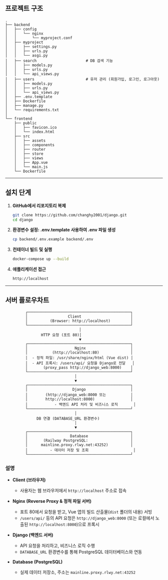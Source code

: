 ## 프로젝트 구조

```plaintext
.
├── backend
│   ├── config
│   │   └── nginx
│   │       └── myproject.conf 
│   ├── myproject
│   │   ├── settings.py
│   │   ├── urls.py
│   │   └── asgi.py
│   ├── search                      # DB 검색 기능
│   │   ├── models.py
│   │   ├── urls.py
│   │   └── api_views.py
│   ├── users                       # 유저 관리 (회원가입, 로그인, 로그아웃)
│   │   ├── models.py
│   │   ├── urls.py
│   │   └── api_views.py
│   ├── .env.template
│   ├── Dockerfile
│   ├── manage.py
│   └── requirements.txt
│
└── frontend
    ├── public
    │   ├── favicon.ico
    │   └── index.html 
    ├── src
    │   ├── assets
    │   ├── components
    │   ├── router
    │   ├── store
    │   ├── views
    │   ├── App.vue
    │   └── main.js
    └── Dockerfile
```

---

## 설치 단계

1. **GitHub에서 리포지토리 복제**
   ```bash
   git clone https://github.com/changhy2001/django.git
   cd django
   ```

2. **환경변수 설정: .env.template 사용하여 .env 파일 생성**
   ```bash
   cp backend/.env.example backend/.env
   ```

3. **컨테이너 빌드 및 실행**
   ```bash
   docker-compose up --build
   ```

4. **애플리케이션 접근**
   ```bash
   http://localhost
   ```
---

## 서버 플로우차트 


```plaintext
         ┌──────────────────────────────────────────────┐
         │                  Client                      │
         │          (Browser: http://localhost)         │
         └──────────────────────────────────────────────┘
                                 │   
                HTTP 요청 (포트 80)│
                                 ▼
         ┌──────────────────────────────────────────────┐
         │                     Nginx                    │
         │           (http://localhost:80)              │
         │  - 정적 파일: /usr/share/nginx/html (Vue dist) │
         │  - API 프록시: /users/api/ 요청을 Django로 전달   │
         │       (proxy_pass http://django_web:8000)    │
         └──────────────────────────────────────────────┘
                               │
                               ▼
         ┌──────────────────────────────────────────────┐
         │                    Django                    │
         │        (http://django_web:8000 또는           │
         │        http://localhost:8000)                │
         │            - 백엔드 API 처리 및 비즈니스 로직       │
         └──────────────────────────────────────────────┘
                               │
              DB 연결 (DATABASE_URL 환경변수)
                               │
                               ▼
         ┌──────────────────────────────────────────────┐
         │                   Database                   │
         │       (Railway PostgreSQL:                   │
         │      mainline.proxy.rlwy.net:43252)          │
         │          - 데이터 저장 및 조회                    │
         └──────────────────────────────────────────────┘
```

### 설명

- **Client (브라우저)**  
  - 사용자는 웹 브라우저에서 `http://localhost` 주소로 접속

- **Nginx (Reverse Proxy & 정적 파일 서버)**  
  - 포트 80에서 요청을 받고, Vue 앱의 빌드 산출물(`dist` 폴더의 내용) 서빙  
  - `/users/api/` 등의 API 요청은 `http://django_web:8000` (또는 로컬에서 노출된 `http://localhost:8000`)으로 프록시

- **Django (백엔드 서버)**  
  - API 요청을 처리하고, 비즈니스 로직 수행  
  - `DATABASE_URL` 환경변수를 통해 PostgreSQL 데이터베이스와 연동

- **Database (PostgreSQL)**  
  - 실제 데이터 저장소, 주소는 `mainline.proxy.rlwy.net:43252`

